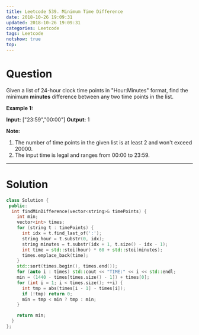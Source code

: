 ```yaml
---
title: Leetcode 539. Minimum Time Difference
date: 2018-10-26 19:09:31
updated: 2018-10-26 19:09:31
categories: Leetcode
tags: Leetcode
notshow: true
top:
---
```


# Question

Given a list of 24-hour clock time points in "Hour:Minutes" format, find the minimum  **minutes**  difference between any two time points in the list.

**Example 1:**  

**Input:** ["23:59","00:00"]
**Output:** 1

**Note:**  

1. The number of time points in the given list is at least 2 and won't exceed 20000.
2. The input time is legal and ranges from 00:00 to 23:59.

<!-- more -->

----------

# Solution

```cpp
class Solution {
 public:
  int findMinDifference(vector<string>& timePoints) {
    int min;
    vector<int> times;
    for (string t : timePoints) {
      int idx = t.find_last_of(':');
      string hour = t.substr(0, idx);
      string minutes = t.substr(idx + 1, t.size() - idx - 1);
      int time = std::stoi(hour) * 60 + std::stoi(minutes);
      times.emplace_back(time);
    }
    std::sort(times.begin(), times.end());
    for (auto i : times) std::cout << "TIME:" << i << std::endl;
    min = (1440 - times[times.size() - 1]) + times[0];
    for (int i = 1; i < times.size(); ++i) {
      int tmp = abs(times[i - 1] - times[i]);
      if (!tmp) return 0;
      min = tmp < min ? tmp : min;
    }

    return min;
  }
};
```